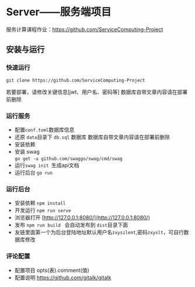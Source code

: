 # Server——服务端项目

服务计算课程作业：https://github.com/ServiceComputing-Project

## 安装与运行

### 快速运行

```
git clone https://github.com/ServiceComputing-Project
```

若要部署，请修改关键信息[jwt、用户名、密码等]
数据库自带文章内容请在部署前删除

###  运行服务

- 配置```conf.toml```数据库信息
- 还原 ```data```目录下 ```db.sql``` 数据库
  数据库自带文章内容请在部署前删除
- 安装依赖
- 安装 swag   
  ```go get -u github.com/swaggo/swag/cmd/swag```
- 运行```swag init ```生成api文档
- 运行后台 ```go run```  

###  运行后台

- 安装依赖 ``` npm install ```
- 开发运行 ``` npm run serve ```
- 浏览器打开 [http://127.0.0.1:8080/](http://127.0.0.1:8080/)
- 发布 ```npm run build ``` 会自动发布到 ```dist```目录下面
- 友链里面第一个为后台登陆地址默认用户名```zxysilent```,密码```zxyslt```，可自行数据库修改

### 评论配置

- 配置项目 opts(表).comment(值) 
- 配置说明 https://github.com/gitalk/gitalk


